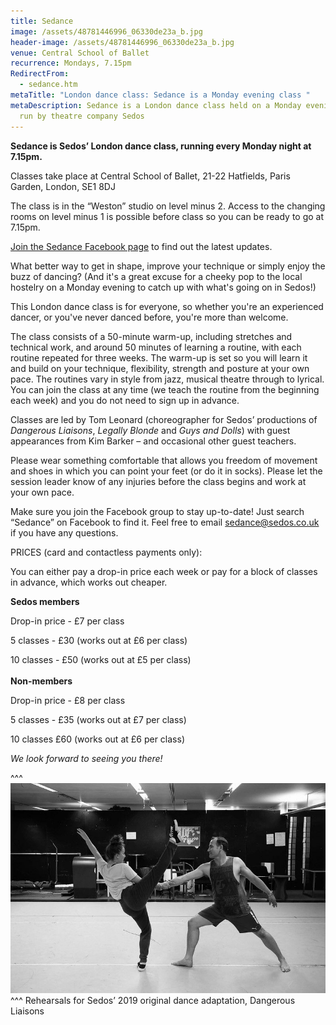 ```yaml
---
title: Sedance
image: /assets/48781446996_06330de23a_b.jpg
header-image: /assets/48781446996_06330de23a_b.jpg
venue: Central School of Ballet
recurrence: Mondays, 7.15pm
RedirectFrom:
  - sedance.htm
metaTitle: "London dance class: Sedance is a Monday evening class "
metaDescription: Sedance is a London dance class held on a Monday evening and
  run by theatre company Sedos
---
```

**Sedance is Sedos’ London dance class, running every Monday night at 7.15pm.**

Classes take place at Central School of Ballet, 21-22 Hatfields, Paris Garden, London, SE1 8DJ

The class is in the “Weston” studio on level minus 2. Access to the changing rooms on level minus 1 is possible before class so you can be ready to go at 7.15pm.

[Join the Sedance Facebook page](https://www.facebook.com/groups/328763023951811/) to find out the latest updates.

What better way to get in shape, improve your technique or simply enjoy the buzz of dancing? (And it's a great excuse for a cheeky pop to the local hostelry on a Monday evening to catch up with what's going on in Sedos!)

This London dance class is for everyone, so whether you're an experienced dancer, or you've never danced before, you're more than welcome.

The class consists of a 50-minute warm-up, including stretches and technical work, and around 50 minutes of learning a routine, with each routine repeated for three weeks. The warm-up is set so you will learn it and build on your technique, flexibility, strength and posture at your own pace. The routines vary in style from jazz, musical theatre through to lyrical. You can join the class at any time (we teach the routine from the beginning each week) and you do not need to sign up in advance.

Classes are led by Tom Leonard (choreographer for Sedos’ productions of *Dangerous Liaisons*, *Legally Blonde* and *Guys and Dolls*) with guest appearances from Kim Barker – and occasional other guest teachers.

Please wear something comfortable that allows you freedom of movement and shoes in which you can point your feet (or do it in socks). Please let the session leader know of any injuries before the class begins and work at your own pace.

Make sure you join the Facebook group to stay up-to-date! Just search “Sedance” on Facebook to find it. Feel free to email sedance@sedos.co.uk if you have any questions.

PRICES (card and contactless payments only):

You can either pay a drop-in price each week or pay for a block of classes in advance, which works out cheaper.

**Sedos members**

Drop-in price - £7 per class

5 classes - £30 (works out at £6 per class)

10 classes - £50 (works out at £5 per class)\
\
**Non-members**

Drop-in price - £8 per class

5 classes - £35 (works out at £7 per class)

10 classes £60 (works out at £6 per class)

*We look forward to seeing you there!*

<div class="video-responsive"><?# YouTube https://www.youtube.com/watch?v=DZ8jODIK7_0 /?></div>

^^^
![Rehearsals for Sedos’ 2019 original dance adaptation, Dangerous Liaisons, which featured many regulars from Sedance, Sedos’ London dance class](/assets/48781085673_2a459c1bb7_c.jpg)
^^^ Rehearsals for Sedos’ 2019 original dance adaptation, Dangerous Liaisons
